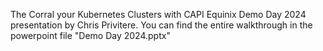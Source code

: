 The Corral your Kubernetes Clusters with CAPI Equinix Demo Day 2024 presentation by Chris Privitere.
You can find the entire walkthrough in the powerpoint file "Demo Day 2024.pptx"
